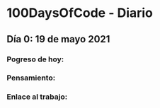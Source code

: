 # 100DaysOfCode - Diario

## Día 0: 19 de mayo 2021

### Pogreso de hoy:

### Pensamiento:

### Enlace al trabajo:
